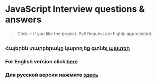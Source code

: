 # JavaScript Interview questions & answers

> Click :star: if you like the project. Pull Request are highly appreciated.

### Հայերեն տարբերակը կարող եք գտնել [այստեղ](https://github.com/rockinrole/JS-Interview/tree/main/Arm)

### For English version click [here](https://github.com/rockinrole/JS-Interview/tree/main/Eng)

### Для русской версии нажмите [здесь](https://github.com/rockinrole/JS-Interview/tree/main/Rus)
 
